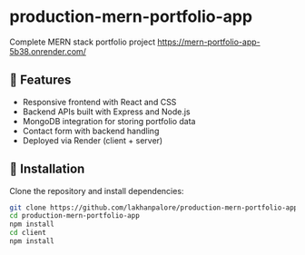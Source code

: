# production-mern-portfolio-app
Complete MERN stack portfolio project 
https://mern-portfolio-app-5b38.onrender.com/ 

## 🚀 Features

- Responsive frontend with React and CSS
- Backend APIs built with Express and Node.js
- MongoDB integration for storing portfolio data
- Contact form with backend handling
- Deployed via Render (client + server)

## 🔧 Installation

Clone the repository and install dependencies:

```bash
git clone https://github.com/lakhanpalore/production-mern-portfolio-app.git
cd production-mern-portfolio-app
npm install
cd client
npm install

